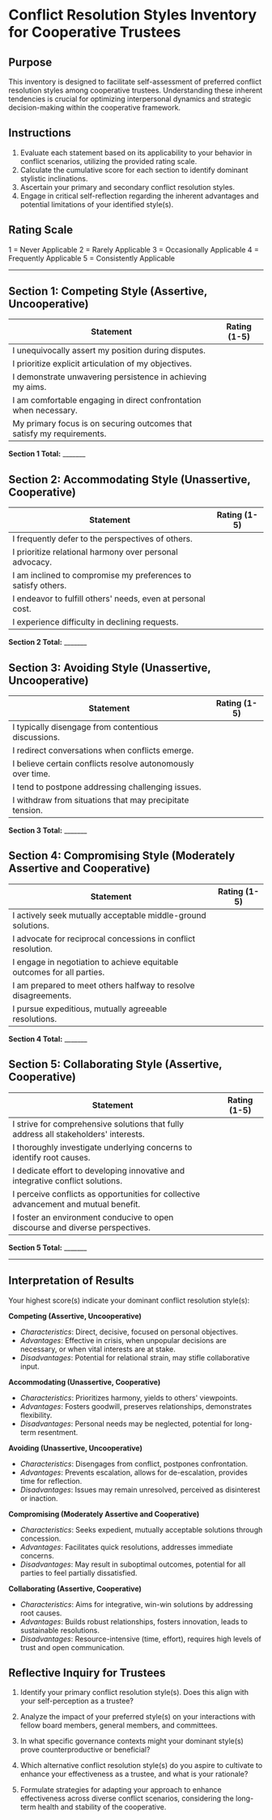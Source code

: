 


# Conflict Resolution Styles Inventory for Cooperative Trustees

## Purpose
This inventory is designed to facilitate self-assessment of preferred conflict resolution styles among cooperative trustees. Understanding these inherent tendencies is crucial for optimizing interpersonal dynamics and strategic decision-making within the cooperative framework.

## Instructions
1.  Evaluate each statement based on its applicability to your behavior in conflict scenarios, utilizing the provided rating scale.
2.  Calculate the cumulative score for each section to identify dominant stylistic inclinations.
3.  Ascertain your primary and secondary conflict resolution styles.
4.  Engage in critical self-reflection regarding the inherent advantages and potential limitations of your identified style(s).

## Rating Scale
1 = Never Applicable
2 = Rarely Applicable
3 = Occasionally Applicable
4 = Frequently Applicable
5 = Consistently Applicable

---

## Section 1: Competing Style (Assertive, Uncooperative)

| Statement | Rating (1-5) |
|-----------|--------------|
| I unequivocally assert my position during disputes. | |
| I prioritize explicit articulation of my objectives. | |
| I demonstrate unwavering persistence in achieving my aims. | |
| I am comfortable engaging in direct confrontation when necessary. | |
| My primary focus is on securing outcomes that satisfy my requirements. | |

**Section 1 Total:** _______

## Section 2: Accommodating Style (Unassertive, Cooperative)

| Statement | Rating (1-5) |
|-----------|--------------|
| I frequently defer to the perspectives of others. | |
| I prioritize relational harmony over personal advocacy. | |
| I am inclined to compromise my preferences to satisfy others. | |
| I endeavor to fulfill others' needs, even at personal cost. | |
| I experience difficulty in declining requests. | |

**Section 2 Total:** _______

## Section 3: Avoiding Style (Unassertive, Uncooperative)

| Statement | Rating (1-5) |
|-----------|--------------|
| I typically disengage from contentious discussions. | |
| I redirect conversations when conflicts emerge. | |
| I believe certain conflicts resolve autonomously over time. | |
| I tend to postpone addressing challenging issues. | |
| I withdraw from situations that may precipitate tension. | |

**Section 3 Total:** _______

## Section 4: Compromising Style (Moderately Assertive and Cooperative)

| Statement | Rating (1-5) |
|-----------|--------------|
| I actively seek mutually acceptable middle-ground solutions. | |
| I advocate for reciprocal concessions in conflict resolution. | |
| I engage in negotiation to achieve equitable outcomes for all parties. | |
| I am prepared to meet others halfway to resolve disagreements. | |
| I pursue expeditious, mutually agreeable resolutions. | |

**Section 4 Total:** _______

## Section 5: Collaborating Style (Assertive, Cooperative)

| Statement | Rating (1-5) |
|-----------|--------------|
| I strive for comprehensive solutions that fully address all stakeholders' interests. | |
| I thoroughly investigate underlying concerns to identify root causes. | |
| I dedicate effort to developing innovative and integrative conflict solutions. | |
| I perceive conflicts as opportunities for collective advancement and mutual benefit. | |
| I foster an environment conducive to open discourse and diverse perspectives. | |

**Section 5 Total:** _______

---

## Interpretation of Results

Your highest score(s) indicate your dominant conflict resolution style(s):

**Competing (Assertive, Uncooperative)**
-   *Characteristics*: Direct, decisive, focused on personal objectives.
-   *Advantages*: Effective in crisis, when unpopular decisions are necessary, or when vital interests are at stake.
-   *Disadvantages*: Potential for relational strain, may stifle collaborative input.

**Accommodating (Unassertive, Cooperative)**
-   *Characteristics*: Prioritizes harmony, yields to others' viewpoints.
-   *Advantages*: Fosters goodwill, preserves relationships, demonstrates flexibility.
-   *Disadvantages*: Personal needs may be neglected, potential for long-term resentment.

**Avoiding (Unassertive, Uncooperative)**
-   *Characteristics*: Disengages from conflict, postpones confrontation.
-   *Advantages*: Prevents escalation, allows for de-escalation, provides time for reflection.
-   *Disadvantages*: Issues may remain unresolved, perceived as disinterest or inaction.

**Compromising (Moderately Assertive and Cooperative)**
-   *Characteristics*: Seeks expedient, mutually acceptable solutions through concession.
-   *Advantages*: Facilitates quick resolutions, addresses immediate concerns.
-   *Disadvantages*: May result in suboptimal outcomes, potential for all parties to feel partially dissatisfied.

**Collaborating (Assertive, Cooperative)**
-   *Characteristics*: Aims for integrative, win-win solutions by addressing root causes.
-   *Advantages*: Builds robust relationships, fosters innovation, leads to sustainable resolutions.
-   *Disadvantages*: Resource-intensive (time, effort), requires high levels of trust and open communication.

## Reflective Inquiry for Trustees

1.  Identify your primary conflict resolution style(s). Does this align with your self-perception as a trustee?

2.  Analyze the impact of your preferred style(s) on your interactions with fellow board members, general members, and committees.

3.  In what specific governance contexts might your dominant style(s) prove counterproductive or beneficial?

4.  Which alternative conflict resolution style(s) do you aspire to cultivate to enhance your effectiveness as a trustee, and what is your rationale?

5.  Formulate strategies for adapting your approach to enhance effectiveness across diverse conflict scenarios, considering the long-term health and stability of the cooperative.


